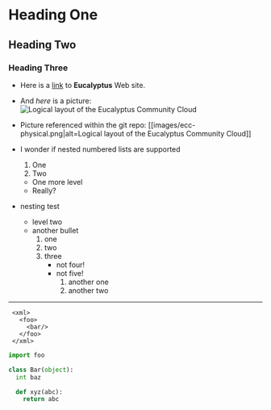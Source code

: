 # Heading One
## Heading Two
### Heading Three
* Here is a [link](http://www.eucalyptus.com/) to **Eucalyptus** Web site.
* And _here_ is a picture: ![Logical layout of the Eucalyptus Community Cloud](http://open.eucalyptus.com/sites/default/files/ecc-physical.png)
* Picture referenced within the git repo:  [[images/ecc-physical.png|alt=Logical layout of the Eucalyptus Community Cloud]]
* I wonder if nested numbered lists are supported
  1. One
  1. Two
    * One more level
    * Really?

* nesting test
  * level two
  * another bullet
     1. one
     1. two
     1. three
         * not four!
         * not five!
             1. another one
             1. another two

***

     <xml>
       <foo>
         <bar/>
       </foo>
     </xml>

```python
import foo

class Bar(object):
  int baz

  def xyz(abc):
    return abc
```
